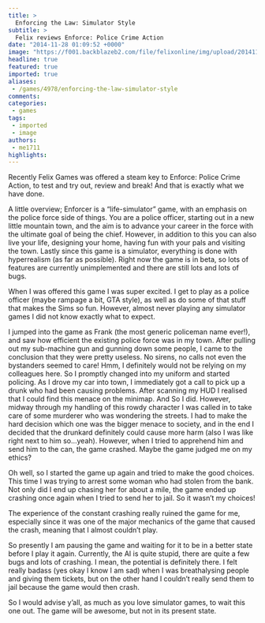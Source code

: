 ```yaml
---
title: >
  Enforcing the Law: Simulator Style
subtitle: >
  Felix reviews Enforce: Police Crime Action
date: "2014-11-28 01:09:52 +0000"
image: "https://f001.backblazeb2.com/file/felixonline/img/upload/201411280109-ps3110-enforcer.jpeg"
headline: true
featured: true
imported: true
aliases:
 - /games/4978/enforcing-the-law-simulator-style
comments:
categories:
 - games
tags:
 - imported
 - image
authors:
 - me1711
highlights:
---
```


Recently Felix Games was offered a steam key to Enforce: Police Crime Action, to test and try out, review and break! And that is exactly what we have done.

A little overview; Enforcer is a “life-simulator” game, with an emphasis on the police force side of things. You are a police officer, starting out in a new little mountain town, and the aim is to advance your career in the force with the ultimate goal of being the chief. However, in addition to this you can also live your life, designing your home, having fun with your pals and visiting the town. Lastly since this game is a simulator, everything is done with hyperrealism (as far as possible). Right now the game is in beta, so lots of features are currently unimplemented and there are still lots and lots of bugs.

When I was offered this game I was super excited. I get to play as a police officer (maybe rampage a bit, GTA style), as well as do some of that stuff that makes the Sims so fun. However, almost never playing any simulator games I did not know exactly what to expect.

I jumped into the game as Frank (the most generic policeman name ever!), and saw how efficient the existing police force was in my town. After pulling out my sub-machine gun and gunning down some people, I came to the conclusion that they were pretty useless. No sirens, no calls not even the bystanders seemed to care! Hmm, I definitely would not be relying on my colleagues here. So I promptly changed into my uniform and started policing. As I drove my car into town, I immediately got a call to pick up a drunk who had been causing problems. After scanning my HUD I realised that I could find this menace on the minimap. And So I did. However, midway through my handling of this rowdy character I was called in to take care of some murderer who was wondering the streets. I had to make the hard decision which one was the bigger menace to society, and in the end I decided that the drunkard definitely could cause more harm (also I was like right next to him so…yeah). However, when I tried to apprehend him and send him to the can, the game crashed. Maybe the game judged me on my ethics?

Oh well, so I started the game up again and tried to make the good choices. This time I was trying to arrest some woman who had stolen from the bank. Not only did I end up chasing her for about a mile, the game ended up crashing once again when I tried to send her to jail. So it wasn’t my choices!

The experience of the constant crashing really ruined the game for me, especially since it was one of the major mechanics of the game that caused the crash, meaning that I almost couldn’t play.

So presently I am pausing the game and waiting for it to be in a better state before I play it again. Currently, the AI is quite stupid, there are quite a few bugs and lots of crashing. I mean, the potential is definitely there. I felt really badass (yes okay I know I am sad) when I was breathalysing people and giving them tickets, but on the other hand I couldn’t really send them to jail because the game would then crash.

So I would advise y’all, as much as you love simulator games, to wait this one out. The game will be awesome, but not in its present state.
